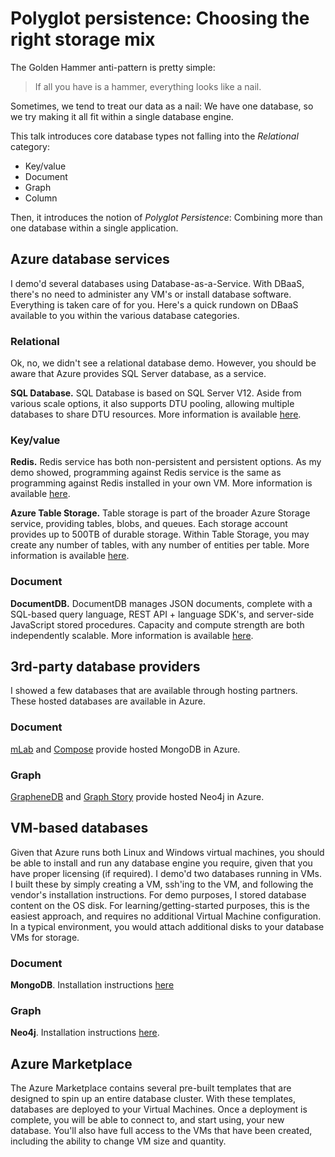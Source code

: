 # Polyglot persistence: Choosing the right storage mix

The Golden Hammer anti-pattern is pretty simple:

> If all you have is a hammer, everything looks like a nail.

Sometimes, we tend to treat our data as a nail: We have one database, so we try making it all fit within a single database engine.

This talk introduces core database types not falling into the *Relational* category:

 - Key/value
 - Document
 - Graph
 - Column
 
Then, it introduces the notion of *Polyglot Persistence*: Combining more than one database within a single application.

## Azure database services

I demo'd several databases using Database-as-a-Service. With DBaaS, there's no need to administer any VM's or install database software. Everything is taken care of for you. Here's a quick rundown on DBaaS available to you within the various database categories.

### Relational
Ok, no, we didn't see a relational database demo. However, you should be aware that Azure provides SQL Server database, as a service.

**SQL Database.** SQL Database is based on SQL Server V12. Aside from various scale options, it also supports DTU pooling, allowing multiple databases to share DTU resources. More information is available [here](https://azure.microsoft.com/en-us/services/sql-database/).

### Key/value
**Redis.** Redis service has both non-persistent and persistent options. As my demo showed, programming against Redis service is the same as programming against Redis installed in your own VM. More information is available [here](https://azure.microsoft.com/en-us/services/cache/).

**Azure Table Storage.** Table storage is part of the broader Azure Storage service, providing tables, blobs, and queues. Each storage account provides up to 500TB of durable storage. Within Table Storage, you may create any number of tables, with any number of entities per table. More information is available [here](https://azure.microsoft.com/en-us/documentation/articles/storage-dotnet-how-to-use-tables/).

### Document
**DocumentDB.** DocumentDB manages JSON documents, complete with a SQL-based query language, REST API + language SDK's, and server-side JavaScript stored procedures. Capacity and compute strength are both independently scalable. More information is available [here](https://azure.microsoft.com/en-us/services/documentdb/).

## 3rd-party database providers
I showed a few databases that are available through hosting partners. These hosted databases are available in Azure.

### Document

[mLab](https://mlab.com) and [Compose](https://compose.io/) provide hosted MongoDB in Azure.

### Graph

[GrapheneDB](http://graphenedb.com) and [Graph Story](https://graphstory.com) provide hosted Neo4j in Azure.

## VM-based databases

Given that Azure runs both Linux and Windows virtual machines, you should be able to install and run any database engine you require, given that you have proper licensing (if required). I demo'd two databases running in VMs. I built these by simply creating a VM, ssh'ing to the VM, and following the vendor's installation instructions. For demo purposes, I stored database content on the OS disk. For learning/getting-started purposes, this is the easiest approach, and requires no additional Virtual Machine configuration. In a typical environment, you would attach additional disks to your database VMs for storage.

### Document

**MongoDB**. Installation instructions [here](https://docs.mongodb.com/manual/tutorial/install-mongodb-on-ubuntu/)

### Graph

**Neo4j**. Installation instructions [here](http://debian.neo4j.org/).

## Azure Marketplace

The Azure Marketplace contains several pre-built templates that are designed to spin up an entire database cluster. With these templates, databases are deployed to your Virtual Machines. Once a deployment is complete, you will be able to connect to, and start using, your new database. You'll also have full access to the VMs that have been created, including the ability to change VM size and quantity.
